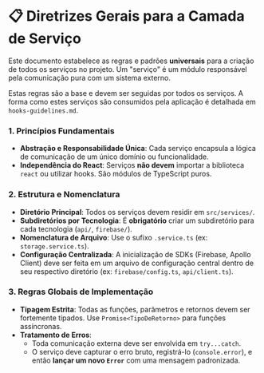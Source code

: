 # 📋 Diretrizes Gerais para a Camada de Serviço

Este documento estabelece as regras e padrões **universais** para a criação de todos os serviços no projeto. Um "serviço" é um módulo responsável pela comunicação pura com um sistema externo.

Estas regras são a base e devem ser seguidas por todos os serviços. A forma como estes serviços são consumidos pela aplicação é detalhada em `hooks-guidelines.md`.

### 1\. Princípios Fundamentais

  * **Abstração e Responsabilidade Única**: Cada serviço encapsula a lógica de comunicação de um único domínio ou funcionalidade.
  * **Independência do React**: Serviços **não devem** importar a biblioteca `react` ou utilizar hooks. São módulos de TypeScript puros.

### 2\. Estrutura e Nomenclatura

  * **Diretório Principal**: Todos os serviços devem residir em `src/services/`.
  * **Subdiretórios por Tecnologia**: É **obrigatório** criar um subdiretório para cada tecnologia (`api/`, `firebase/`).
  * **Nomenclatura de Arquivo**: Use o sufixo `.service.ts` (ex: `storage.service.ts`).
  * **Configuração Centralizada**: A inicialização de SDKs (Firebase, Apollo Client) deve ser feita em um arquivo de configuração central dentro de seu respectivo diretório (ex: `firebase/config.ts`, `api/client.ts`).

### 3\. Regras Globais de Implementação

  * **Tipagem Estrita**: Todas as funções, parâmetros e retornos devem ser fortemente tipados. Use `Promise<TipoDeRetorno>` para funções assíncronas.
  * **Tratamento de Erros**:
      * Toda comunicação externa deve ser envolvida em `try...catch`.
      * O serviço deve capturar o erro bruto, registrá-lo (`console.error`), e então **lançar um novo `Error`** com uma mensagem padronizada.